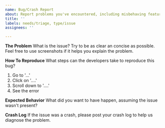 ```yaml
---
name: Bug/Crash Report
about: Report problems you've encountered, including misbehaving features or crashes.
title: ''
labels: needs/triage, type/issue
assignees: ''

---
```


**The Problem**
What is the issue? Try to be as clear an concise as possible. Feel free to use screenshots if it helps you explain the problem.

**How To Reproduce**
What steps can the developers take to reproduce this bug?
1. Go to '...'
2. Click on '....'
3. Scroll down to '....'
4. See the error

**Expected Behavior**
What did you want to have happen, assuming the issue wasn't present?

**Crash Log**
If the issue was a crash, please post your crash log to help us diagnose the problem.
